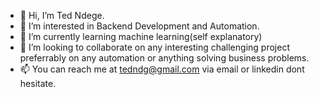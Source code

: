 - 👋 Hi, I’m Ted Ndege.
- 👀 I’m interested in Backend Development and Automation.
- 🌱 I’m currently learning machine learning(self explanatory)
- 💞️ I’m looking to collaborate on any interesting challenging project preferrably on any automation or anything solving business problems. 
- 📫 You can reach me at tedndg@gmail.com via email or linkedin  dont hesitate.

<!---
tedndege/tedndege is a ✨ special ✨ repository because its `README.md` (this file) appears on your GitHub profile.
You can click the Preview link to take a look at your changes.
--->
